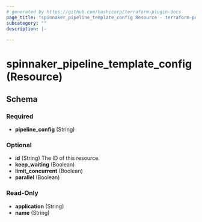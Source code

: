 ```yaml
---
# generated by https://github.com/hashicorp/terraform-plugin-docs
page_title: "spinnaker_pipeline_template_config Resource - terraform-provider-spinnaker"
subcategory: ""
description: |-
  
---
```


# spinnaker_pipeline_template_config (Resource)





<!-- schema generated by tfplugindocs -->
## Schema

### Required

- **pipeline_config** (String)

### Optional

- **id** (String) The ID of this resource.
- **keep_waiting** (Boolean)
- **limit_concurrent** (Boolean)
- **parallel** (Boolean)

### Read-Only

- **application** (String)
- **name** (String)


